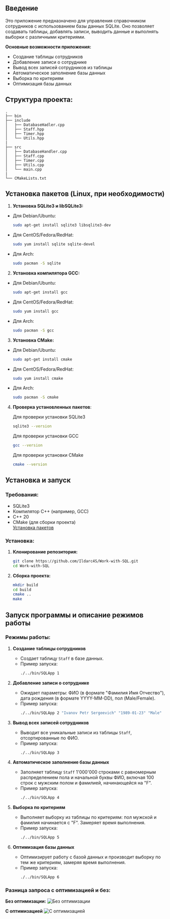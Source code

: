 ## Введение
Это приложение предназначено для управления справочником сотрудников с использованием базы данных SQLite. Оно позволяет создавать таблицы, добавлять записи, выводить данные и выполнять выборки с различными критериями.

**Основные возможности приложения:**
* Создание таблицы сотрудников
* Добавление записи о сотруднике
* Вывод всех записей сотрудников из таблицы
* Автоматическое заполнение базы данных
* Выборка по критериям
* Оптимизация базы данных


## Структура проекта:

```text
.
├── bin
├── include
│   ├── DatabaseHadler.cpp
│   ├── Staff.hpp
│   ├── Timer.hpp
│   └── Utils.hpp
|
├── src
│   ├── DatabaseHandler.cpp
│   ├── Staff.cpp
│   ├── Timer.cpp
│   ├── Utils.cpp
│   └── main.cpp
|
└── CMakeLists.txt
```
## Установка пакетов (Linux, при необходимости)
1. **Установка SQLite3 и libSQLite3:**  
* Для Debian/Ubuntu:

    ```bash
    sudo apt-get install sqlite3 libsqlite3-dev
    ```
* Для CentOS/Fedora/RedHat:

    ```bash
    sudo yum install sqlite sqlite-devel
    ```  
* Для Arch:  

    ```bash
    sudo pacman -S sqlite
    ```  
2. **Установка компилятора GCC:**
* Для Debian/Ubuntu:

    ```bash
    sudo apt-get install gcc
    ```
* Для CentOS/Fedora/RedHat:

    ```bash
    sudo yum install gcc
    ```  
* Для Arch:  

    ```bash
    sudo pacman -S gcc
    ```  
3. **Установка CMake:**
* Для Debian/Ubuntu:

    ```bash
    sudo apt-get install cmake
    ```
* Для CentOS/Fedora/RedHat:

    ```bash
    sudo yum install cmake
    ```  
* Для Arch:  

    ```bash
    sudo pacman -S cmake
    ```  

4. **Проверка установленных пакетов**:
    
    Для проверки установки SQLite3
    ```bash
    sqlite3 --version
    ```
    Для проверки установки GCC
    ```bash
    gcc --version
    ```
    Для проверки установки CMake
    ```bash
    cmake --version
    ```

## Установка и запуск

### Требования:
* SQLite3
* Компилятор C++ (например, GCC)
* C++ 20
* CMake (для сборки проекта)  
[Установка пакетов](#установка-пакетов-linux-при-необходимости)

### Установка:

1. **Клонирование репозитория:**
   ```bash
   git clone https://github.com/Ildarc4S/Work-with-SQL.git
   cd Work-with-SQL
    ```
2. **Сборка проекта:**
    ```bash 
    mkdir build 
    cd build 
    cmake .. 
    make
    ```
## Запуск программы и описание режимов работы

### Режимы работы:
1. **Создание таблицы сотрудников**
   - Создает таблицу `Staff` в базе данных.
   - Пример запуска:
     ```bash
     ./../bin/SQLApp 1
     ```

2. **Добавление записи о сотруднике**
   - Ожидает параметры: ФИО (в формате "Фамилия Имя Отчество"), дата рождения (в формате YYYY-MM-DD), пол (Male/Female).
   - Пример запуска:
     ```bash
     ./../bin/SQLApp 2 "Ivanov Petr Sergeevich" "1989-01-23" "Male"
     ```

3. **Вывод всех записей сотрудников**
   - Выводит все уникальные записи из таблицы `Staff`, отсортированные по ФИО.
   - Пример запуска:
     ```bash
     ./../bin/SQLApp 3
     ```

4. **Автоматическое заполнение базы данных**
   - Заполняет таблицу `Staff` 1'000'000 строками с равномерным распределением пола и начальной буквы ФИО, включая 100 строк с мужским полом и фамилией, начинающейся на "F".
   - Пример запуска:
     ```bash
     ./../bin/SQLApp 4
     ```

5. **Выборка по критериям**
   - Выполняет выборку из таблицы по критериям: пол мужской и фамилия начинается с "F". Замеряет время выполнения.
   - Пример запуска:
     ```bash
     ./../bin/SQLApp 5
     ```

6. **Оптимизация базы данных**
   - Оптимизирует работу с базой данных и производит выборку по тем же критериям, замеряя время выполнения.
   - Пример запуска:
     ```bash
     ./../bin/SQLApp 6
     ```

### Разница запроса с оптимизацией и без:
**Без оптимизации:**
![Без оптимизации](images/without_optimization.png)

**С оптимизацией**
![С оптимизацией](images/with_optimization.png)
